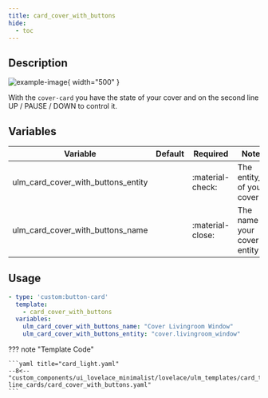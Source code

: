 ```yaml
---
title: card_cover_with_buttons
hide:
  - toc
---
```

<!-- markdownlint-disable MD046 -->

## Description

![example-image](../../assets/img/ulm_cards/card_cover_buttons.png){ width="500" }

With the `cover-card` you have the state of your cover and on the second line UP / PAUSE / DOWN to control it.

## Variables

| Variable | Default | Required         | Notes             |
|----------|---------|------------------|-------------------|
| ulm_card_cover_with_buttons_entity     |         | :material-check: | The entity_id of your cover |
| ulm_card_cover_with_buttons_name |         | :material-close: | The name of your cover entity |

## Usage

```yaml
- type: 'custom:button-card'
  template:
    - card_cover_with_buttons
  variables:
    ulm_card_cover_with_buttons_name: "Cover Livingroom Window"
    ulm_card_cover_with_buttons_entity: "cover.livingroom_window"
```

??? note "Template Code"

    ```yaml title="card_light.yaml"
    --8<-- "custom_components/ui_lovelace_minimalist/lovelace/ulm_templates/card_templates/2-line_cards/card_cover_with_buttons.yaml"
    ```
